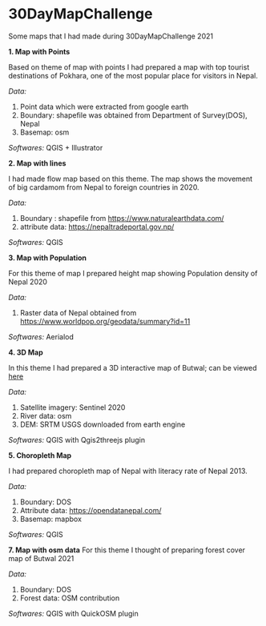 # 30DayMapChallenge
Some maps that I had made during 30DayMapChallenge 2021

**1. Map with Points**

Based on theme of map with points I had prepared a map with top tourist destinations of Pokhara, one of the most popular place for visitors in Nepal.

*Data:*
1. Point data which were extracted from google earth
2. Boundary: shapefile was obtained from Department of Survey(DOS), Nepal
3. Basemap: osm

*Softwares:* QGIS + Illustrator

**2. Map with lines**

I had made flow map based on this theme. The map shows the movement of big cardamom from Nepal to foreign countries in 2020.

*Data:*
1. Boundary : shapefile from https://www.naturalearthdata.com/
2. attribute data: https://nepaltradeportal.gov.np/

*Softwares:* QGIS

**3. Map with Population**

For this theme of map I prepared height map showing Population density of Nepal 2020

*Data:* 
1. Raster data of Nepal obtained from https://www.worldpop.org/geodata/summary?id=11

*Softwares:* Aerialod

**4. 3D Map**

In this theme I had prepared a 3D interactive map of Butwal; can be viewed [here](http://keshavrajbhusal.com.np/maps/)

*Data:*
1. Satellite imagery: Sentinel 2020
2. River data: osm
3. DEM: SRTM USGS downloaded from earth engine

*Softwares:*
QGIS with Qgis2threejs plugin

**5. Choropleth Map**

I had prepared choropleth map of Nepal with literacy rate of Nepal 2013.

*Data:*
1. Boundary: DOS
2. Attribute data: https://opendatanepal.com/
3. Basemap: mapbox

*Softwares:* QGIS

**7. Map with osm data**
For this theme I thought of preparing forest cover map of Butwal 2021

*Data:*
1. Boundary: DOS
2. Forest data: OSM contribution

*Softwares:* QGIS with QuickOSM plugin
